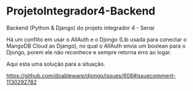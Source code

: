 # ProjetoIntegrador4-Backend
Backend (Python &amp; Django) do projeto integrador 4 - Senai

Há um conflito em usar o AllAuth e o Djongo (Lib usada para conectar o MangoDB Cloud ao Django), no qual o AllAuth envia um boolean para o Djongo, porem ele não reconhece e sempre retorna erro ao logar.

Aqui esta uma solução para a situação.

https://github.com/doableware/djongo/issues/608#issuecomment-1130292782
